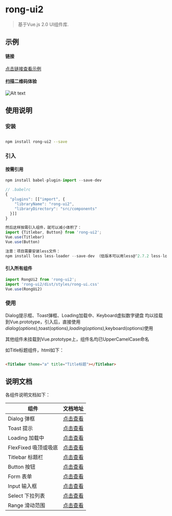 # rong-ui2

> 基于Vue.js 2.0 UI组件库.


## 示例

#### 链接

[点击链接查看示例](https://rong360.github.io/rong-ui2/demo/index.html#/)

#### 扫描二维码体验

![Alt text](https://static.rong360.com/upload/png/52/2b/522b2db3748056c80e21fda4921c8123.png)

## 使用说明

### 安装

```bash

npm install rong-ui2 --save

```

### 引入

#### 按需引用

```js
npm install babel-plugin-import --save-dev

// .babelrc
{
  "plugins": [["import", {
    "libraryName": "rong-ui2",
    "libraryDirectory": "src/components"
  }]]
}

然后这样按需引入组件，就可以减小体积了：
import {Titlebar, Button} from 'rong-ui2';
Vue.use(Titlebar)
Vue.use(Button)

注意：项目需要安装less文件：
npm install less less-loader --save-dev （低版本可以用less@^2.7.2 less-loader@^4.0.3）
```

#### 引入所有组件

```js
import RongUi2 from 'rong-ui2';
import 'rong-ui2/dist/styles/rong-ui.css'
Vue.use(RongUi2)
```


### 使用

Dialog提示框、Toast弹框、Loading加载中、Keyboard虚拟数字键盘 均以挂载到Vue.prototype，引入后，直接使用$dialog(options),$toast(options),$loading(options),$keyboard(options)使用

其他组件未挂载到Vue.prototype上，组件名均已UpperCamelCase命名

如Title标题组件，html如下：

```html

<Titlebar theme="a" title="Title标题"></Titlebar>

```

## 说明文档

各组件说明文档如下：

| 组件      | 文档地址    |
|---------- |--------
|Dialog 弹框| [点击查看](https://github.com/rong360/rong360.github.io/blob/master/rong-ui2/doc/dialog.md)|
|Toast 提示| [点击查看](https://github.com/rong360/rong360.github.io/blob/master/rong-ui2/doc/toast.md)|
|Loading 加载中 | [点击查看](https://github.com/rong360/rong360.github.io/blob/master/rong-ui2/doc/loading.md)|
|FlexFixed 吸顶或吸底| [点击查看](https://github.com/rong360/rong360.github.io/blob/master/rong-ui2/doc/flexfixed.md)|
|Titlebar 标题栏| [点击查看](https://github.com/rong360/rong360.github.io/blob/master/rong-ui2/doc/titlebar.md)|
|Button 按钮| [点击查看](https://github.com/rong360/rong360.github.io/blob/master/rong-ui2/doc/button.md)|
|Form 表单| [点击查看](https://github.com/rong360/rong360.github.io/blob/master/rong-ui2/doc/form.md)|
|Input 输入框| [点击查看](https://github.com/rong360/rong360.github.io/blob/master/rong-ui2/doc/input.md)|
|Select 下拉列表| [点击查看](https://github.com/rong360/rong360.github.io/blob/master/rong-ui2/doc/select.md)|
|Range 滑动范围| [点击查看](https://github.com/rong360/rong360.github.io/blob/master/rong-ui2/doc/range.md)|

